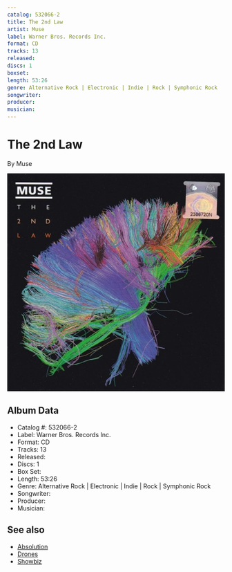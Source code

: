 ```yaml
---
catalog: 532066-2
title: The 2nd Law
artist: Muse
label: Warner Bros. Records Inc.
format: CD
tracks: 13
released: 
discs: 1
boxset: 
length: 53:26
genre: Alternative Rock | Electronic | Indie | Rock | Symphonic Rock
songwriter: 
producer: 
musician: 
---
```


# The 2nd Law

By Muse

![](../../assets/albumcovers/Muse-The_2nd_Law.png)

## Album Data

- Catalog #: 532066-2
- Label: Warner Bros. Records Inc.
- Format: CD
- Tracks: 13
- Released: 
- Discs: 1
- Box Set: 
- Length: 53:26
- Genre: Alternative Rock | Electronic | Indie | Rock | Symphonic Rock
- Songwriter: 
- Producer: 
- Musician: 


## See also

- [Absolution](Absolution.md)
- [Drones](Drones.md)
- [Showbiz](Showbiz.md)
